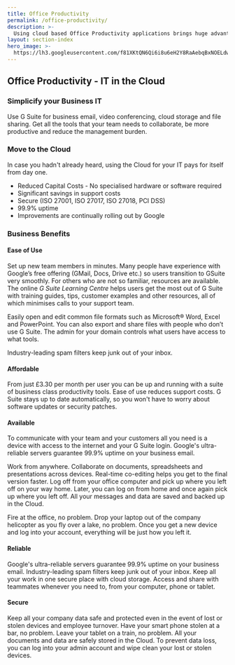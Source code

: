 ```yaml
---
title: Office Productivity
permalink: /office-productivity/
description: >-
  Using cloud based Office Productivity applications brings huge advantages to the way you work and reduces the management costs
layout: section-index
hero_image: >-
  https://lh3.googleusercontent.com/f81XKtQN6Qi6i8u6eH2Y8RaAebqBxNOELdwRmq1B7LWbT4SNnGPUXtKJDP-Ktrk7ORoUCon6zpIMThfYLz0=w1200-h500-c-rj-e30#.jpg
---
```


## Office Productivity - IT in the Cloud

### Simplicify your Business IT
Use G Suite for business email, video conferencing, cloud storage and file sharing. Get all the tools that your team needs to collaborate, be more productive and reduce the management burden.

### Move to the Cloud
In case you hadn't already heard, using the Cloud for your IT pays for itself from day one.
* Reduced Capital Costs - No specialised hardware or software required
* Significant savings in support costs
* Secure (ISO 27001, ISO 27017, ISO 27018, PCI DSS)
* 99.9% uptime
* Improvements are continually rolling out by Google



### Business Benefits
#### Ease of Use
Set up new team members in minutes. 
Many people have experience with Google’s free offering (GMail, Docs, Drive etc.) so users transition to GSuite very smoothly. For others who are not so familiar, resources are available. The online *G Suite Learning Centre* helps users get the most out of G Suite with training guides, tips, customer examples and other resources, all of which minimises calls to your support team. 

Easily open and edit common file formats such as Microsoft® Word, Excel and PowerPoint. You can also export and share files with people who don’t use G Suite. The admin for your domain controls what users have access to what tools.

Industry-leading spam filters keep junk out of your inbox.
#### Affordable
From just £3.30 per month per user you can be up and running with a suite of business class productivity tools. Ease of use reduces support costs. G Suite stays up to date automatically, so you won't have to worry about software updates or security patches.
#### Available
To communicate with your team and your customers all you need is a device with access to the internet and your G Suite login. Google's ultra-reliable servers guarantee 99.9% uptime on your business email. 

Work from anywhere. Collaborate on documents, spreadsheets and presentations across devices. Real-time co-editing helps you get to the final version faster.
Log off from your office computer and pick up where you left off on your way home. Later, you can log on from home and once again pick up where you left off. All your messages and data are saved and backed up in the Cloud. 

Fire at the office, no problem. Drop your laptop out of the company helicopter as you fly over a lake, no problem. Once you get a new device and log into your account, everything will be just how you left it. 

#### Reliable
Google's ultra-reliable servers guarantee 99.9% uptime on your business email. Industry-leading spam filters keep junk out of your inbox. Keep all your work in one secure place with cloud storage. Access and share with teammates whenever you need to, from your computer, phone or tablet.
#### Secure
Keep all your company data safe and protected even in the event of lost or stolen devices and employee turnover.
Have your smart phone stolen at a bar, no problem. Leave your tablet on a train, no problem. All your documents and data are safely stored in the Cloud. To prevent data loss, you can log into your admin account and wipe clean your lost or stolen devices. 


